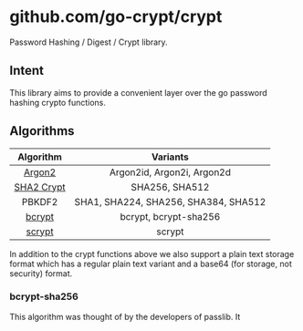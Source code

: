 # github.com/go-crypt/crypt

Password Hashing / Digest / Crypt library.

## Intent

This library aims to provide a convenient layer over the go password hashing crypto functions.

## Algorithms

|                                 Algorithm                                  |               Variants               |
|:--------------------------------------------------------------------------:|:------------------------------------:|
|           [Argon2](https://www.rfc-editor.org/rfc/rfc9106.html)            |      Argon2id, Argon2i, Argon2d      |
|        [SHA2 Crypt](https://www.akkadia.org/drepper/SHA-crypt.txt)         |            SHA256, SHA512            |
|                                   PBKDF2                                   | SHA1, SHA224, SHA256, SHA384, SHA512 |
| [bcrypt](https://www.usenix.org/legacy/event/usenix99/provos/provos_html/) |        bcrypt, bcrypt-sha256         |
|           [scrypt](https://www.rfc-editor.org/rfc/rfc7914.html)            |                scrypt                |

In addition to the crypt functions above we also support a plain text storage format which has a regular plain text 
variant and a base64 (for storage, not security) format.

### bcrypt-sha256

This algorithm was thought of by the developers of passlib. It